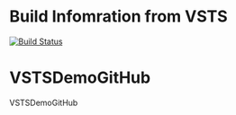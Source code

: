 # Build Infomration from VSTS
[![Build Status](https://chinmaytrivedi.visualstudio.com/VSTSDemo/_apis/build/status/VSTSDemo-Github-CI)](https://chinmaytrivedi.visualstudio.com/VSTSDemo/_build/latest?definitionId=6)

# VSTSDemoGitHub
VSTSDemoGitHub
